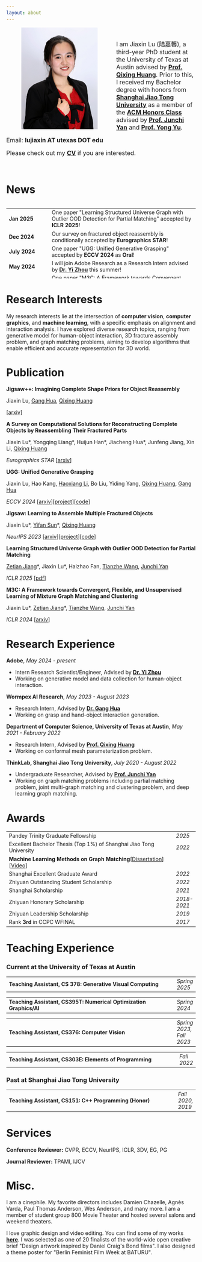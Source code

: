 ```yaml
---
layout: about
---
```


<div><img align="left" src="assets\img\conference.JPG" height="270" style="margin-right:50px;margin-left:40px;border:0px solid #eee;" /> </div>

<br/>

<p><font size='3.5'>I am Jiaxin Lu (陆嘉馨), a third-year PhD student at the University of Texas at Austin advised by <a href="https://www.cs.utexas.edu/~huangqx/"><b>Prof. Qixing Huang</b></a>. Prior to this, I received my Bachelor degree with honors from <a href="https://www.sjtu.edu.cn"><b>Shanghai Jiao Tong University</b></a> as a member of the <a href="https://acm.sjtu.edu.cn/home"><b>ACM Honors Class</b></a> advised by <a href="https://thinklab.sjtu.edu.cn/"><b>Prof. Junchi Yan</b></a> and <a href="http://apex.sjtu.edu.cn/members/yyu"><b>Prof. Yong Yu</b></a>.</font></p>

<p><font size='3.5'>Email: <b>lujiaxin AT utexas DOT edu</b> </font></p>

<p><font size='3.5'>Please check out my <b><a href="Jiaxin_Lu_CV.pdf">CV</a></b> if you are interested.</font></p>

<br/>

# News
<div style="overflow-y:auto; max-height:200px;">
<table frame="void" rules="none" border="0">
    <tr>
        <td width="100"><b>Jan 2025</b></td>
        <td>One paper "Learning Structured Universe Graph with Outlier OOD Detection for Partial Matching" accepted by <b>ICLR 2025</b>!</td>
    </tr>
    <tr>
        <td width="100"><b>Dec 2024</b></td>
        <td>Our survey on fractured object reassembly is conditionally accepted by <b>Eurographics STAR</b>!</td>
    </tr>
    <tr>
        <td width="100"><b>July 2024</b></td>
        <td>One paper "UGG: Unified Generative Grasping" accepted by <b>ECCV 2024</b> as <b>Oral</b>!</td>
    </tr>
    <tr>
        <td width="100"><b>May 2024</b></td>
        <td>I will join Adobe Research as a Research Intern advised by <a href="https://zhouyisjtu.github.io/"><b>Dr. Yi Zhou</b></a> this summer!</td>
    </tr>
    <tr>
        <td width="100"><b>Jan 2024</b></td>
        <td>One paper "M3C: A Framework towards Convergent, Flexible, and Unsupervised Learning of Mixture Graph Matching and Clustering" accepted by <b>ICLR 2024</b>!</td>
    </tr>
    <tr>
        <td width="100"><b>Sept 2023</b></td>
        <td>One paper "Jigsaw: Learning to Assemble Multiple Fractured Objects" accepted by <b>NeurIPS 2023</b>!</td>
    </tr>
    <tr>
        <td width="100"><b>May 2023</b></td>
        <td>I will join Wormpex AI Research Institute as a Research Intern advised by <a href="https://www.ganghua.org"><b>Dr. Gang Hua</b></a> this summer.</td>
    </tr>
    <tr>
        <td width="100"><b>Jun 2022</b></td>
        <td>Graduated!!! I graduated with Zhiyuan Honor Degree of Bachelor of Engineering in Computer Science and Technology. I also won Shanghai Excellent Graduate Award and Zhiyuan Outstanding Student Scholarship.</td>
    </tr>
    <tr>
        <td width="100"><b>Jun 2022</b></td>
        <td>My bachelor thesis <b>'Machine Learning Methods on Graph Matching'</b> is awarded the prize of 2022 Excellent Bachelor Thesis (Top 1%) of Shanghai Jiao Tong University. <a href="https://sjcg.jwc.sjtu.edu.cn/481/2022/2022/Dissertation.html">Dissertation</a> and <a href="https://sjcg.jwc.sjtu.edu.cn/481/29/29/Video.html">video</a> are available (in Chinese)! </td>
    </tr>
    <tr>
        <td width="100"><b>Mar 2022</b></td>
        <td>I will be joining UT Austin as a PhD student starting 22Fall!</td>
    </tr>
</table>
</div>


# Research Interests

My research interests lie at the intersection of **computer vision**, **computer graphics**, and **machine learning**, with a specific emphasis on alignment and interaction analysis. I have explored diverse research topics, ranging from generative model for human-object interaction, 3D fracture assembly problem, and graph matching problems, aiming to develop algorithms that enable efficient and accurate representation for 3D world.

# Publication

**Jigsaw++: Imagining Complete Shape Priors for Object Reassembly**

Jiaxin Lu, [Gang Hua](https://www.ganghua.org/), [Qixing Huang](https://www.cs.utexas.edu/~huangqx/)

[[arxiv](https://arxiv.org/abs/2410.11816)]

**A Survey on Computational Solutions for Reconstructing Complete Objects by Reassembling Their Fractured Parts**

Jiaxin Lu&#42;, Yongqing Liang&#42;, Huijun Han&#42;, Jiacheng Hua&#42;, Junfeng Jiang, Xin Li, [Qixing Huang](https://www.cs.utexas.edu/~huangqx/)

*Eurographics STAR* [[arxiv](https://arxiv.org/abs/2410.14770)]


**UGG: Unified Generative Grasping**

Jiaxin Lu, Hao Kang, [Haoxiang Li](https://blog.haoxiang.org/haoxiang.html), Bo Liu, Yiding Yang, [Qixing Huang](https://www.cs.utexas.edu/~huangqx/), [Gang Hua](https://www.ganghua.org/)

*ECCV 2024* [[arxiv](https://arxiv.org/abs/2311.16917)][[project](https://jiaxin-lu.github.io/ugg/)][[code](https://github.com/Jiaxin-Lu/ugg)]

**Jigsaw: Learning to Assemble Multiple Fractured Objects**

Jiaxin Lu&#42;, [Yifan Sun](https://yifansun12.wixsite.com/mysite)&#42;, [Qixing Huang](https://www.cs.utexas.edu/~huangqx/)

*NeurIPS 2023* [[arxiv](https://arxiv.org/abs/2305.17975)][[project](https://jiaxin-lu.github.io/Jigsaw/)][[code](https://github.com/Jiaxin-Lu/Jigsaw)]

**Learning Structured Universe Graph with Outlier OOD Detection for Partial Matching**

[Zetian Jiang](https://sites.google.com/view/zetianjiang)&#42;, Jiaxin Lu&#42;, Haizhao Fan, [Tianzhe Wang](https://sites.google.com/view/tianzhe-wang/home), [Junchi Yan](https://thinklab.sjtu.edu.cn/)

*ICLR 2025* [[pdf](https://openreview.net/pdf?id=dmjQLHufev)]

**M3C: A Framework towards Convergent, Flexible, and Unsupervised Learning of Mixture Graph Matching and Clustering**

Jiaxin Lu&#42;, [Zetian Jiang](https://sites.google.com/view/zetianjiang)&#42;, [Tianzhe Wang](https://sites.google.com/view/tianzhe-wang/home), [Junchi Yan](https://thinklab.sjtu.edu.cn/)

*ICLR 2024* [[arxiv](https://arxiv.org/abs/2310.18444)]

# Research Experience

**Adobe**, *May 2024 - present*

* Intern Research Scientist/Engineer, Advised by [**Dr. Yi Zhou**](https://zhouyisjtu.github.io/)
* Working on generative model and data collection for human-object interaction.

**Wormpex AI Research**, *May 2023 - August 2023*

* Research Intern, Advised by [**Dr. Gang Hua**](https://www.ganghua.org/)
* Working on grasp and hand-object interaction generation.

**Department of Computer Science, University of Texas at Austin**, *May 2021 - February 2022*

* Research Intern, Advised by [**Prof. Qixing Huang**](https://www.cs.utexas.edu/~huangqx/)
* Working on conformal mesh parameterization problem. 

**ThinkLab, Shanghai Jiao Tong University**, *July 2020 - August 2022*

* Undergraduate Researcher, Advised by [**Prof. Junchi Yan**](https://thinklab.sjtu.edu.cn/)
* Working on graph matching problems including partial matching problem, joint multi-graph matching and clustering problem, and deep learning graph matching.

# Awards

<table frame="void" rules="none" border="0">
    <tr>
        <td width="600">Pandey Trinity Graduate Fellowship</td>
        <td><i>2025</i></td>
    </tr>
    <tr>
        <td width="600">Excellent Bachelor Thesis (Top 1%) of Shanghai Jiao Tong University</td>
        <td><i>2022</i></td>
    </tr>
    <tr>
        <td width="600"> <b>Machine Learning Methods on Graph Matching</b>[<a href="https://sjcg.jwc.sjtu.edu.cn/481/2022/2022/Dissertation.html">Dissertation</a>][<a href="https://sjcg.jwc.sjtu.edu.cn/481/29/29/Video.html">Video</a>]</td>
    </tr>
    <tr>
        <td width="600">Shanghai Excellent Graduate Award</td>
        <td><i>2022</i></td>
    </tr>
    <tr>
        <td width="600">Zhiyuan Outstanding Student Scholarship</td>
        <td><i>2022</i></td>
    </tr>
    <tr>
        <td width="600">Shanghai Scholarship</td>
        <td><i>2021</i></td>
    </tr>
    <tr>
    	<td width="600">Zhiyuan Honorary Scholarship</td>
    	<td><i>2018-2021</i></td>
    </tr>
    <tr>
        <td width="600">Zhiyuan Leadership Scholarship</td>
        <td><i>2019</i></td>
    </tr>
    <tr>
        <td width="600">Rank <b>3rd</b> in CCPC WFINAL</td>
        <td><i>2017</i></td>
    </tr>
</table>



# Teaching Experience

### Current at the University of Texas at Austin
<table frame="void" rules="none" border="0">
    <tr>
        <td width="600"><b>Teaching Assistant, CS 378: Generative Visual Computing</b></td>
        <td><i>Spring 2025</i></td>
    </tr>
</table>

<table frame="void" rules="none" border="0">
    <tr>
        <td width="600"><b>Teaching Assistant, CS395T: Numerical Optimization Graphics/AI</b></td>
        <td><i>Spring 2024</i></td>
    </tr>
</table>

<table frame="void" rules="none" border="0">
    <tr>
        <td width="600"><b>Teaching Assistant, CS376: Computer Vision</b></td>
        <td><i>Spring 2023, Fall 2023</i></td>
    </tr>
</table>

<table frame="void" rules="none" border="0">
    <tr>
        <td width="600"><b>Teaching Assistant, CS303E: Elements of Programming</b></td>
        <td><i>Fall 2022</i></td>
    </tr>
</table>

### Past at Shanghai Jiao Tong University
<table frame="void" rules="none" border="0">
    <tr>
        <td width="600"><b>Teaching Assistant, CS151: C++ Programming (Honor)</b></td>
        <td><i>Fall 2020, 2019</i></td>
    </tr>
</table>

# Services

**Conference Reviewer:** CVPR, ECCV, NeurIPS, ICLR, 3DV, EG, PG

**Journal Reviewer:** TPAMI, IJCV

# Misc.

I am a cinephile. My favorite directors includes Damien Chazelle, Agnès Varda, Paul Thomas Anderson, Wes Anderson, and many more. I am a member of student group 800 Movie Theater and hosted several salons and weekend theaters.

I love graphic design and video editing. You can find some of my works [**here**](gallery). I was selected as one of 20 finalists of the world-wide open creative brief "Design artwork inspired by Daniel Craig's Bond films". I also designed a theme poster for "Berlin Feminist Film Week at BATURU".

